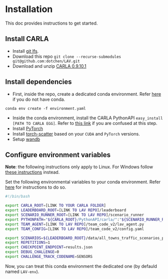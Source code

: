 # Installation

This doc provides instructions to get started.

## Install CARLA
* Install [git lfs](https://git-lfs.github.com/).
* Download this repo `git clone --recurse-submodules git@github.com:dotchen/LAV.git`
* Download and unzip [CARLA 0.9.10.1](https://github.com/carla-simulator/carla/releases/tag/0.9.10.1)

## Install dependencies
* First, inside the repo, create a dedicated conda environment. Refer [here](https://www.anaconda.com/products/individual#Downloads) if you do not have conda.
```
conda env create -f environment.yaml
```
* Inside the conda environment, install the CARLA PythonAPI `easy_install [PATH TO CARLA EGG]`. Refer to [this link](https://leaderboard.carla.org/get_started/) if you are confused at this step.
* Install [PyTorch](https://pytorch.org/get-started/locally/)
* Install [torch-scatter](https://github.com/rusty1s/pytorch_scatter) based on your `CUDA` and `PyTorch` versions.
* Setup [wandb](https://docs.wandb.ai/quickstart)

## Configure environment variables

**Note**: the following instructions only apply to Linux. For Windows follow [these instructions](https://docs.conda.io/projects/conda/en/latest/user-guide/tasks/manage-environments.html#windows) instead.

Set the following environmental variables to your conda environment. 
Refer [here](https://docs.conda.io/projects/conda/en/4.6.0/user-guide/tasks/manage-environments.html#saving-environment-variables) for instructions to do so.

```bash
#!/bin/bash

export CARLA_ROOT=[LINK TO YOUR CARLA FOLDER]
export LEADERBOARD_ROOT=[LINK TO LAV REPO]/leaderboard
export SCENARIO_RUNNER_ROOT=[LINK TO LAV REPO]/scenario_runner
export PYTHONPATH="${CARLA_ROOT}/PythonAPI/carla/":"${SCENARIO_RUNNER_ROOT}":"${LEADERBOARD_ROOT}"
export TEAM_AGENT=[LINK TO LAV REPO]/team_code_v2/lav_agent.py
export TEAM_CONFIG=[LINK TO LAV REPO]/team_code_v2/config.yaml

export SCENARIOS=${LEADERBOARD_ROOT}/data/all_towns_traffic_scenarios_public.json
export REPETITIONS=1
export CHECKPOINT_ENDPOINT=results.json
export DEBUG_CHALLENGE=0
export CHALLENGE_TRACK_CODENAME=SENSORS
```

Now, you can treat this conda environment the dedicated one (by defauld named `LAV-env`).
